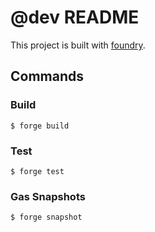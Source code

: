 # @dev README

This project is built with [foundry](https://book.getfoundry.sh/).

## Commands

### Build

```shell
$ forge build
```

### Test

```shell
$ forge test
```

### Gas Snapshots

```shell
$ forge snapshot
```